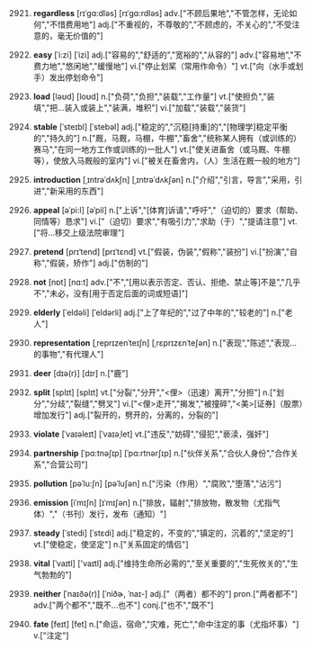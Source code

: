 2921. **regardless**
[rɪˈgɑ:dləs]  [rɪˈgɑ:rdləs]
adv.["不顾后果地","不管怎样，无论如何","不惜费用地"]  adj.["不重视的，不尊敬的","不顾虑的，不关心的","不受注意的，毫无价值的"]  

2922. **easy**
[ˈi:zi]  [ˈizi]
adj.["容易的","舒适的","宽裕的","从容的"]  adv.["容易地","不费力地","悠闲地","缓慢地"]  vi.["停止划桨（常用作命令）"]  vt.["向（水手或划手）发出停划命令"]  

2923. **load**
[ləʊd]  [loʊd]
n.["负荷","负担","装载","工作量"]  vt.["使担负","装填","把…装入或装上","装满，堆积"]  vi.["加载","装载","装货"]  

2924. **stable**
[ˈsteɪbl]  [ˈstebəl]
adj.["稳定的","沉稳[持重]的","[物理学]稳定平衡的","持久的"]  n.["厩，马厩，马棚，牛棚","畜舍","统称某人拥有（或训练的）赛马","在同一地方工作或训练的)一批人"]  vt.["使关进畜舍（或马厩、牛棚等），使放入马厩般的室内"]  vi.["被关在畜舍内，（人）生活在厩一般的地方"]  

2925. **introduction**
[ˌɪntrəˈdʌkʃn]  [ˌɪntrəˈdʌkʃən]
n.["介绍","引言，导言","采用，引进","新采用的东西"]  

2926. **appeal**
[əˈpi:l]  [əˈpil]
n.["上诉","[体育]诉请","呼吁","（迫切的）要求（帮助、同情等）恳求"]  vi.["（迫切）要求","有吸引力","求助（于）","提请注意"]  vt.["将…移交上级法院审理"]  

2927. **pretend**
[prɪˈtend]  [prɪˈtɛnd]
vt.["假装，伪装","假称","装扮"]  vi.["扮演","自称","假装，矫作"]  adj.["仿制的"]  

2928. **not**
[nɒt]  [nɑ:t]
adv.["不","[用以表示否定、否认、拒绝、禁止等]不是","几乎不","未必，没有[用于否定后面的词或短语]"]  

2929. **elderly**
[ˈeldəli]  [ˈeldərli]
adj.["上了年纪的","过了中年的","较老的"]  n.["老人"]  

2930. **representation**
[ˌreprɪzenˈteɪʃn]  [ˌrɛprɪzɛnˈteʃən]
n.["表现","陈述","表现…的事物","有代理人"]  

2931. **deer**
[dɪə(r)]  [dɪr]
n.["鹿"]  

2932. **split**
[splɪt]  [splɪt]
vt.["分裂","分开","<俚>（迅速）离开","分担"]  n.["划分","分歧","裂缝","劈叉"]  vi.["<俚>走开","揭发","被撞碎","<美>[证券]（股票）增加发行"]  adj.["裂开的，劈开的，分离的，分裂的"]  

2933. **violate**
[ˈvaɪəleɪt]  [ˈvaɪəˌlet]
vt.["违反","妨碍","侵犯","亵渎，强奸"]  

2934. **partnership**
[ˈpɑ:tnəʃɪp]  [ˈpɑ:rtnərʃɪp]
n.["伙伴关系","合伙人身份","合作关系","合营公司"]  

2935. **pollution**
[pəˈlu:ʃn]  [pəˈluʃən]
n.["污染（作用）","腐败","堕落","沾污"]  

2936. **emission**
[iˈmɪʃn]  [ɪˈmɪʃən]
n.["排放，辐射","排放物，散发物（尤指气体）","（书刊）发行，发布（通知）"]  

2937. **steady**
[ˈstedi]  [ˈstɛdi]
adj.["稳定的，不变的","镇定的，沉着的","坚定的"]  vt.["使稳定，使坚定"]  n.["关系固定的情侣"]  

2938. **vital**
[ˈvaɪtl]  ['vaɪtl]
adj.["维持生命所必需的","至关重要的","生死攸关的","生气勃勃的"]  

2939. **neither**
[ˈnaɪðə(r)]  [ˈniðɚ, ˈnaɪ-]
adj.["（两者）都不的"]  pron.["两者都不"]  adv.["两个都不","既不…也不"]  conj.["也不","既不"]  

2940. **fate**
[feɪt]  [fet]
n.["命运，宿命","灾难，死亡","命中注定的事（尤指坏事）"]  v.["注定"]  


